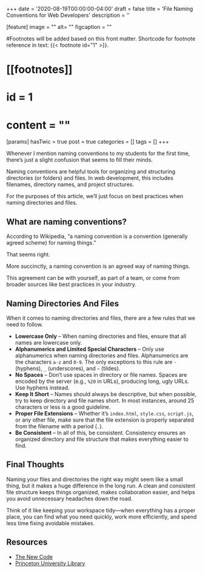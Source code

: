 +++
date = '2020-08-19T00:00:00-04:00'
draft = false
title = 'File Naming Conventions for Web Developers'
description = ''

[feature]
  image = ""
  alt= ""
  figcaption = ""

#Footnotes will be added based on this front matter. Shortcode for footnote reference in text: {{< footnote id="1" >}}.

# [[footnotes]]
#   id = 1
#   content = ""

[params]
	hasTwic = true
	post = true
  categories = []
  tags = []
+++

Whenever I mention naming conventions to my students for the first time, there’s just a slight confusion that seems to fill their minds.  

Naming conventions are helpful tools for organizing and structuring directories (or folders) and files. In web development, this includes filenames, directory names, and project structures.  

For the purposes of this article, we’ll just focus on best practices when naming directories and files.  

## What are naming conventions?  

According to Wikipedia, “a naming convention is a convention (generally agreed scheme) for naming things.”  

That seems right.  

More succinctly, a naming convention is an agreed way of naming things.  

This agreement can be with yourself, as part of a team, or come from broader sources like best practices in your industry.  

## Naming Directories And Files  

When it comes to naming directories and files, there are a few rules that we need to follow.  

- **Lowercase Only** – When naming directories and files, ensure that all names are lowercase only.  
- **Alphanumerics and Limited Special Characters** – Only use alphanumerics when naming directories and files. Alphanumerics are the characters `a-z` and `0-9`. The only exceptions to this rule are `-` (hyphens), `_` (underscores), and `~` (tildes).  
- **No Spaces** – Don’t use spaces in directory or file names. Spaces are encoded by the server (e.g., `%20` in URLs), producing long, ugly URLs. Use hyphens instead.  
- **Keep It Short** – Names should always be descriptive, but when possible, try to keep directory and file names short. In most instances, around 25 characters or less is a good guideline.  
- **Proper File Extensions** – Whether it’s `index.html`, `style.css`, `script.js`, or any other file, make sure that the file extension is properly separated from the filename with a period (`.`).  
- **Be Consistent** – In all of this, be consistent. Consistency ensures an organized directory and file structure that makes everything easier to find.  

## Final Thoughts  

Naming your files and directories the right way might seem like a small thing, but it makes a huge difference in the long run. A clean and consistent file structure keeps things organized, makes collaboration easier, and helps you avoid unnecessary headaches down the road.

Think of it like keeping your workspace tidy—when everything has a proper place, you can find what you need quickly, work more efficiently, and spend less time fixing avoidable mistakes. 

## Resources  

- [The New Code](https://web.archive.org/web/20220607172954/https://thenewcode.com/30/HTML-Naming-Conventions-and-File-Management)  
- [Princeton University Library](https://web.archive.org/web/20220607172954/https://libguides.princeton.edu/c.php?g=102546&p=930626)  
